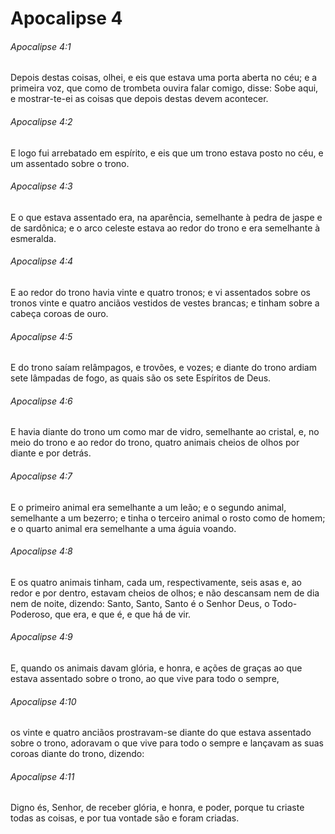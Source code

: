 # Apocalipse 4

###### Apocalipse 4:1

Depois destas coisas, olhei, e eis que estava uma porta aberta no céu; e a primeira voz, que como de trombeta ouvira falar comigo, disse: Sobe aqui, e mostrar-te-ei as coisas que depois destas devem acontecer.

###### Apocalipse 4:2

E logo fui arrebatado em espírito, e eis que um trono estava posto no céu, e um assentado sobre o trono.

###### Apocalipse 4:3

E o que estava assentado era, na aparência, semelhante à pedra de jaspe e de sardônica; e o arco celeste estava ao redor do trono e era semelhante à esmeralda.

###### Apocalipse 4:4

E ao redor do trono havia vinte e quatro tronos; e vi assentados sobre os tronos vinte e quatro anciãos vestidos de vestes brancas; e tinham sobre a cabeça coroas de ouro.

###### Apocalipse 4:5

E do trono saíam relâmpagos, e trovões, e vozes; e diante do trono ardiam sete lâmpadas de fogo, as quais são os sete Espíritos de Deus.

###### Apocalipse 4:6

E havia diante do trono um como mar de vidro, semelhante ao cristal, e, no meio do trono e ao redor do trono, quatro animais cheios de olhos por diante e por detrás.

###### Apocalipse 4:7

E o primeiro animal era semelhante a um leão; e o segundo animal, semelhante a um bezerro; e tinha o terceiro animal o rosto como de homem; e o quarto animal era semelhante a uma águia voando.

###### Apocalipse 4:8

E os quatro animais tinham, cada um, respectivamente, seis asas e, ao redor e por dentro, estavam cheios de olhos; e não descansam nem de dia nem de noite, dizendo: Santo, Santo, Santo é o Senhor Deus, o Todo-Poderoso, que era, e que é, e que há de vir.

###### Apocalipse 4:9

E, quando os animais davam glória, e honra, e ações de graças ao que estava assentado sobre o trono, ao que vive para todo o sempre,

###### Apocalipse 4:10

os vinte e quatro anciãos prostravam-se diante do que estava assentado sobre o trono, adoravam o que vive para todo o sempre e lançavam as suas coroas diante do trono, dizendo:

###### Apocalipse 4:11

Digno és, Senhor, de receber glória, e honra, e poder, porque tu criaste todas as coisas, e por tua vontade são e foram criadas.

